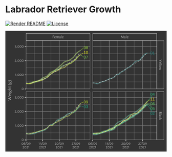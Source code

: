 
<!-- README.md is generated from README.Rmd. Please edit that file -->

# Labrador Retriever Growth

<!-- badges: start -->

[![Render
README](https://github.com/mcanouil/labrador-retriever-growth/actions/workflows/render-readme.yaml/badge.svg)](https://github.com/mcanouil/labrador-retriever-growth/actions/workflows/render-readme.yaml)
[![License](https://img.shields.io/github/license/mcanouil/labrador-retriever-growth)](LICENSE)
<!-- badges: end -->

![](media/growth-1.svg)<!-- -->
